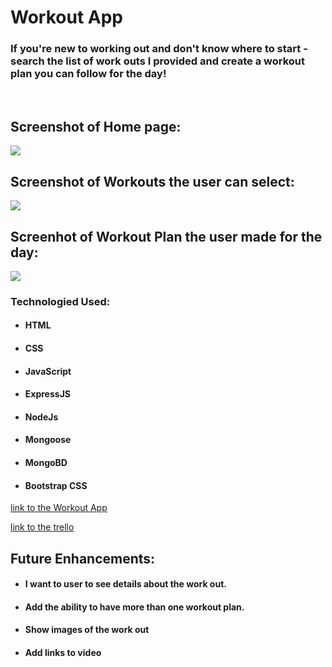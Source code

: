 # Workout App

### If you're new to working out and don't know where to start - search the list of work outs I provided and create a workout plan you can follow for the day!
<br>

## Screenshot of Home page:
<img src="https://i.imgur.com/xApqaL5.png">

## Screenshot of Workouts the user can select:

<img src="https://i.imgur.com/vBbM8J4.jpg">

## Screenhot of Workout Plan the user made for the day:

<img src="https://i.imgur.com/qkU1kUA.png">

### Technologied Used:
- #### HTML
- #### CSS
- #### JavaScript
- #### ExpressJS
- #### NodeJs
- #### Mongoose
- #### MongoBD
- #### Bootstrap CSS

[link to the Workout App](https://work-out-app-sei.herokuapp.com)


[link to the trello](https://trello.com/b/1ft0qKqF/work-out-app)

## Future Enhancements:

- #### I want to user to see details about the work out.  
- #### Add the ability to have more than one workout plan.
- #### Show images of the work out
- #### Add links to video 

